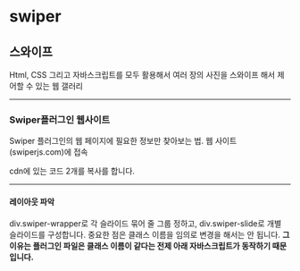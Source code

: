 # swiper

<h2>스와이프</h2>
<p>Html, CSS 그리고 자바스크립트를 모두 활용해서 여러 장의 사진을 스와이프 해서 제어할 수 있는 웹 갤러리</p>
<hr/>
<h3>Swiper플러그인 웹사이트</h3>
<p>Swiper 플러그인의 웹 페이지에 필요한 정보만 찾아보는 법. 웹 사이트(swiperjs.com)에 접속</p>
<p>cdn에 있는 코드 2개를 복사를 합니다.</p>
<hr/>
<h4>레이아웃 파악</h4>
<p>div.swiper-wrapper로 각 슬라이드 묶어 줄 그룹 정하고, div.swiper-slide로 개별 슬라이드를 구성합니다.
중요한 점은 클래스 이름을 임의로 변경을 해서는 안 됩니다. <strong>그 이유는 플러그인 파일은 클래스 이름이 같다는 전제 아래
자바스크립트가 동작하기 때문입니다.</strong>
</p>
